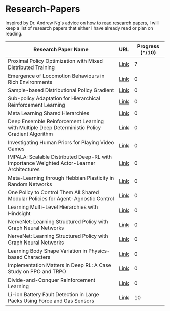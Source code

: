 # Research-Papers

Inspired by Dr. Andrew Ng's advice on [how to read research papers](https://youtu.be/733m6qBH-jI?t=160), I will keep a list of research papers that either I have already read or plan on reading.

| Research Paper Name                                                                  | URL                              | Progress (\*/10) 
|--------------------------------------------------------------------------------------|----------------------------------|------------------|
| Proximal Policy Optimization with Mixed Distributed Training     | [Link](https://arxiv.org/pdf/1907.06479.pdf) |      7
| Emergence of Locomotion Behaviours in Rich Environments   | [Link](https://arxiv.org/pdf/1707.02286.pdf) |      0
| Sample-based Distributional Policy Gradient  | [Link](https://arxiv.org/pdf/1707.02286.pdf) |      0|0
|Sub-policy Adaptation for Hierarchical Reinforcement Learning |[Link](https://openreview.net/forum?id=ByeWogStDS) |0
|Meta Learning Shared Hierarchies|[Link](https://arxiv.org/pdf/1710.09767.pdf)|0|0
|Deep Ensemble Reinforcement Learning with Multiple Deep Deterministic Policy Gradient Algorithm|[Link](https://www.hindawi.com/journals/mpe/2020/4275623/#abstract) |0
|Investigating Human Priors for Playing Video Games|[Link](https://arxiv.org/pdf/1802.10217.pdf)|0
|IMPALA: Scalable Distributed Deep-RL with Importance Weighted Actor-Learner Architectures|[Link](https://arxiv.org/pdf/1802.01561.pdf)|0
|Meta-Learning through Hebbian Plasticity in Random Networks|[Link](https://arxiv.org/pdf/2007.02686.pdf)|0
|One Policy to Control Them All:Shared Modular Policies for Agent-Agnostic Control|[Link](https://wenlong.page/modular-rl/)|0
|Learning Multi-Level Hierarchies with Hindsight|[Link](https://arxiv.org/pdf/1712.00948.pdf)|0
|NerveNet: Learning Structured Policy with Graph Neural Networks|[Link](https://openreview.net/pdf?id=S1sqHMZCb)|0
|NerveNet: Learning Structured Policy with Graph Neural Networks|[Link](https://openreview.net/pdf?id=S1sqHMZCb)|0
|Learning Body Shape Variation in Physics-based Characters|[Link](http://mrl.snu.ac.kr/publications/ProjectMorphCon/MorphCon.html)|0
|Implementation Matters in Deep RL: A Case Study on PPO and TRPO|[Link](https://openreview.net/forum?id=r1etN1rtPB)|0
|Divide-and-Conquer Reinforcement Learning|[Link](https://dibyaghosh.com/dnc/)|0
|Li-ion Battery Fault Detection in Large Packs Using Force and Gas Sensors|[Link](https://arxiv.org/pdf/2010.13519.pdf)|10

